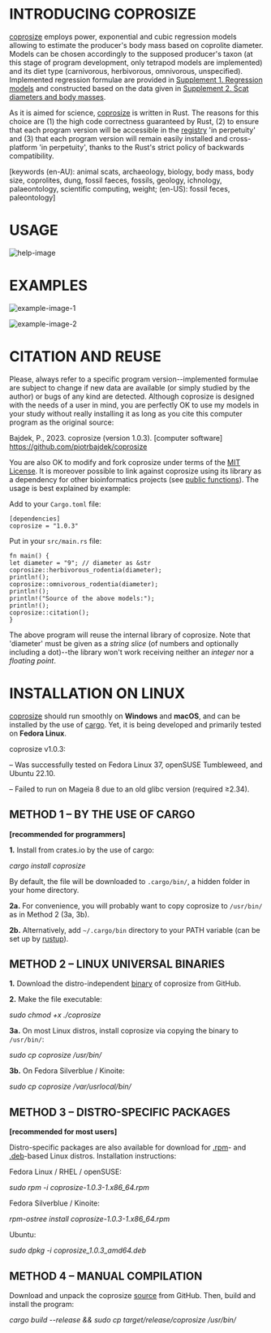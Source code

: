 # INTRODUCING COPROSIZE

[coprosize](https://github.com/piotrbajdek/coprosize) employs power, exponential and cubic regression models allowing to estimate the producer's body mass based on coprolite diameter. Models can be chosen accordingly to the supposed producer's taxon (at this stage of program development, only tetrapod models are implemented) and its diet type (carnivorous, herbivorous, omnivorous, unspecified). Implemented regression formulae are provided in [Supplement 1. Regression models](https://github.com/piotrbajdek/coprosize/blob/main/docs/supplement-1.ods) and constructed based on the data given in [Supplement 2. Scat diameters and body masses](https://github.com/piotrbajdek/coprosize/blob/main/docs/supplement-2.ods).

As it is aimed for science, [coprosize](https://github.com/piotrbajdek/coprosize) is written in Rust. The reasons for this choice are (1) the high code correctness guaranteed by Rust, (2) to ensure that each program version will be accessible in the [registry](https://docs.rs/crate/coprosize/latest) 'in perpetuity' and (3) that each program version will remain easily installed and cross-platform 'in perpetuity', thanks to the Rust's strict policy of backwards compatibility.

[keywords (en-AU): animal scats, archaeology, biology, body mass, body size, coprolites, dung, fossil faeces, fossils, geology, ichnology, palaeontology, scientific computing, weight; (en-US): fossil feces, paleontology]

# USAGE

![help-image](https://github.com/piotrbajdek/coprosize/blob/main/docs/images/help-image.png?raw=true)

# EXAMPLES

![example-image-1](https://github.com/piotrbajdek/coprosize/blob/main/docs/images/example-image-1.png?raw=true)

![example-image-2](https://github.com/piotrbajdek/coprosize/blob/main/docs/images/example-image-2.png?raw=true)

# CITATION AND REUSE

Please, always refer to a specific program version--implemented formulae are subject to change if new data are available (or simply studied by the author) or bugs of any kind are detected. Although coprosize is designed with the needs of a user in mind, you are perfectly OK to use my models in your study without really installing it as long as you cite this computer program as the original source:

Bajdek, P., 2023. coprosize (version 1.0.3). [computer software] https://github.com/piotrbajdek/coprosize

You are also OK to modify and fork coprosize under terms of the [MIT License](https://github.com/piotrbajdek/coprosize/blob/main/LICENSE.md). It is moreover possible to link against coprosize using its library as a dependency for other bioinformatics projects (see [public functions](https://docs.rs/coprosize/1.0.3/coprosize/#functions)). The usage is best explained by example:

Add to your `Cargo.toml` file:

```
[dependencies]
coprosize = "1.0.3"
```

Put in your `src/main.rs` file:

```
fn main() {
let diameter = "9"; // diameter as &str
coprosize::herbivorous_rodentia(diameter);
println!();
coprosize::omnivorous_rodentia(diameter);
println!();
println!("Source of the above models:");
println!();
coprosize::citation();
}
```
The above program will reuse the internal library of coprosize. Note that 'diameter' must be given as a _string slice_ (of numbers and optionally including a dot)--the library won't work receiving neither an _integer_ nor a _floating point_.

# INSTALLATION ON LINUX

[coprosize](https://github.com/piotrbajdek/coprosize) should run smoothly on **Windows** and **macOS**, and can be installed by the use of [cargo](https://www.rust-lang.org/tools/install). Yet, it is being developed and primarily tested on **Fedora Linux**.

coprosize v1.0.3:

– Was successfully tested on Fedora Linux 37, openSUSE Tumbleweed, and Ubuntu 22.10.

– Failed to run on Mageia 8 due to an old glibc version (required ≥2.34).

## METHOD 1 – BY THE USE OF CARGO

**[recommended for programmers]**

**1.** Install from crates.io by the use of cargo:

_cargo install coprosize_

By default, the file will be downloaded to `.cargo/bin/`, a hidden folder in your home directory.

**2a.** For convenience, you will probably want to copy coprosize to `/usr/bin/` as in Method 2 (3a, 3b).

**2b.** Alternatively, add `~/.cargo/bin` directory to your PATH variable (can be set up by [rustup](https://www.rust-lang.org/tools/install)).

## METHOD 2 – LINUX UNIVERSAL BINARIES

**1.** Download the distro-independent [binary](https://github.com/piotrbajdek/coprosize/releases/download/v1.0.3/coprosize) of coprosize from GitHub.

**2.** Make the file executable:

_sudo chmod +x ./coprosize_

**3a.** On most Linux distros, install coprosize via copying the binary to `/usr/bin/`:

_sudo cp coprosize /usr/bin/_

**3b.** On Fedora Silverblue / Kinoite:

_sudo cp coprosize /var/usrlocal/bin/_

## METHOD 3 – DISTRO-SPECIFIC PACKAGES

**[recommended for most users]**

Distro-specific packages are also available for download for [.rpm](https://github.com/piotrbajdek/coprosize/releases/download/v1.0.3/coprosize-1.0.3-1.x86_64.rpm)- and [.deb](https://github.com/piotrbajdek/coprosize/releases/download/v1.0.3/coprosize_1.0.3_amd64.deb)-based Linux distros. Installation instructions:

Fedora Linux / RHEL / openSUSE:

_sudo rpm -i coprosize-1.0.3-1.x86_64.rpm_

Fedora Silverblue / Kinoite:

_rpm-ostree install coprosize-1.0.3-1.x86_64.rpm_

Ubuntu:

_sudo dpkg -i coprosize_1.0.3_amd64.deb_

## METHOD 4 – MANUAL COMPILATION

Download and unpack the coprosize [source](https://github.com/piotrbajdek/coprosize/archive/refs/tags/v1.0.3.zip) from GitHub. Then, build and install the program:

_cargo build \--release && sudo cp target/release/coprosize /usr/bin/_

